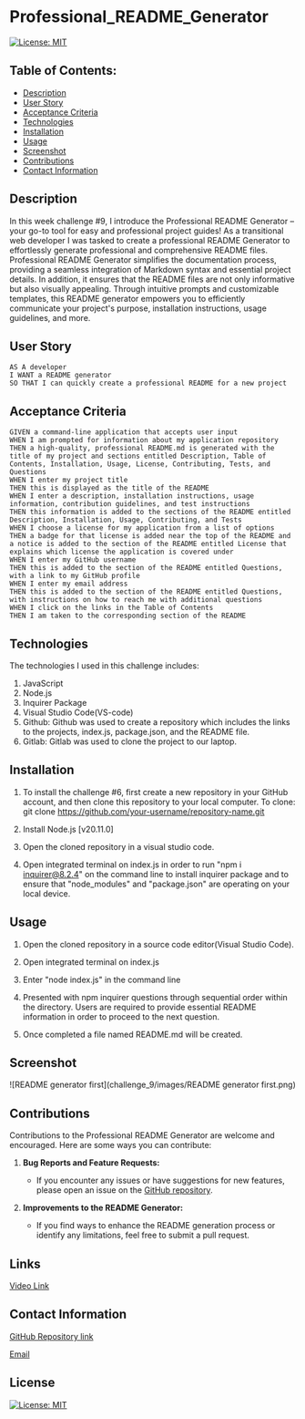 # Professional_README_Generator

 [![License: MIT](https://img.shields.io/badge/License-MIT-yellow.svg)](https://opensource.org/licenses/MIT)

## Table of Contents:
- [Description](#description)
- [User Story](#user-story)
- [Acceptance Criteria](#acceptance-criteria)
- [Technologies](#technologies)
- [Installation](#installation)
- [Usage](#usage)
- [Screenshot](#screenshot)
- [Contributions](#contributions)
- [Contact Information](#contact-information)

## Description
In this week challenge #9, I introduce the Professional README Generator – your go-to tool for easy and professional project guides!  As a transitional web developer I was tasked to create a professional README Generator to effortlessly generate professional and comprehensive README files. Professional README Generator simplifies the documentation process, providing a seamless integration of Markdown syntax and essential project details. In addition, it ensures that the README files are not only informative but also visually appealing. Through intuitive prompts and customizable templates, this README generator empowers you to efficiently communicate your project's purpose, installation instructions, usage guidelines, and more. 

## User Story
```
AS A developer
I WANT a README generator
SO THAT I can quickly create a professional README for a new project
```

## Acceptance Criteria
```
GIVEN a command-line application that accepts user input
WHEN I am prompted for information about my application repository
THEN a high-quality, professional README.md is generated with the title of my project and sections entitled Description, Table of Contents, Installation, Usage, License, Contributing, Tests, and Questions
WHEN I enter my project title
THEN this is displayed as the title of the README
WHEN I enter a description, installation instructions, usage information, contribution guidelines, and test instructions
THEN this information is added to the sections of the README entitled Description, Installation, Usage, Contributing, and Tests
WHEN I choose a license for my application from a list of options
THEN a badge for that license is added near the top of the README and a notice is added to the section of the README entitled License that explains which license the application is covered under
WHEN I enter my GitHub username
THEN this is added to the section of the README entitled Questions, with a link to my GitHub profile
WHEN I enter my email address
THEN this is added to the section of the README entitled Questions, with instructions on how to reach me with additional questions
WHEN I click on the links in the Table of Contents
THEN I am taken to the corresponding section of the README
```

## Technologies
The technologies I used in this challenge includes:
1. JavaScript 
2. Node.js
3. Inquirer Package
4. Visual Studio Code(VS-code)
5. Github: Github was used to create a repository which includes the links to the projects, index.js, package.json, and the README file.
6. Gitlab: Gitlab was used to clone the project to our laptop.

## Installation

1. To install the challenge #6, first create a new repository in your GitHub account, and then clone this repository to your local computer.
  To clone: git clone https://github.com/your-username/repository-name.git

3. Install Node.js [v20.11.0]

4. Open the cloned repository in a visual studio code.

5. Open integrated terminal on index.js in order to run "npm i inquirer@8.2.4" on the command line to install inquirer package and to ensure that "node_modules" and "package.json" are operating on your local device.

## Usage

1. Open the cloned repository in a source code editor(Visual Studio Code).

2. Open integrated terminal on index.js

3. Enter "node index.js" in the command line

4. Presented with npm inquirer questions through sequential order within the directory. Users are required to provide essential README information in order to proceed to the next question.

5. Once completed a file named README.md will be created.

## Screenshot

 ![README generator first](challenge_9/images/README generator first.png) 
 
## Contributions
Contributions to the Professional README Generator are welcome and encouraged. Here are some ways you can contribute:

1. **Bug Reports and Feature Requests:**
   - If you encounter any issues or have suggestions for new features, please open an issue on the [GitHub repository](https://github.com/MunibaP/Professional_README_Generator).

2. **Improvements to the README Generator:**
   - If you find ways to enhance the README generation process or identify any limitations, feel free to submit a pull request.
  
## Links

[Video Link]()

## Contact Information

[GitHub Repository link](https://github.com/MunibaP/Professional_README_Generator)

[Email](munibapervez596@gmail.com)

## License

[![License: MIT](https://img.shields.io/badge/License-MIT-yellow.svg)](https://opensource.org/licenses/MIT)

